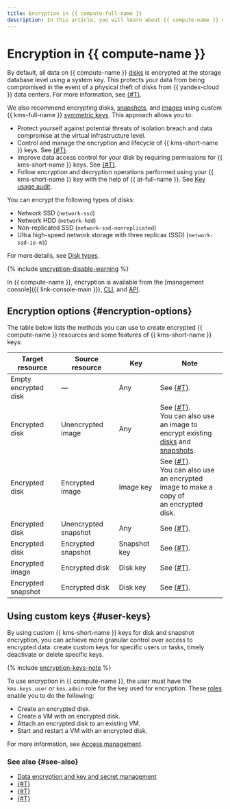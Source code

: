 ```yaml
---
title: Encryption in {{ compute-full-name }}
description: In this article, you will learn about {{ compute-name }} encryption options and the use of {{ kms-short-name }} user keys.
---
```


# Encryption in {{ compute-name }}


By default, all data on {{ compute-name }} [disks](../../compute/concepts/disk.md) is encrypted at the storage database level using a system key. This protects your data from being compromised in the event of a physical theft of disks from {{ yandex-cloud }} data centers. For more information, see [{#T}](../../security/standarts.md#sec-data).

We also recommend encrypting disks, [snapshots](snapshot.md), and [images](image.md) using custom {{ kms-full-name }} [symmetric keys](../../kms/concepts/key.md). This approach allows you to:
* Protect yourself against potential threats of isolation breach and data compromise at the virtual infrastructure level.
* Control and manage the encryption and lifecycle of {{ kms-short-name }} keys. See [{#T}](../../kms/operations/key.md).
* Improve data access control for your disk by requiring permissions for {{ kms-short-name }} keys. See [{#T}](../../kms/operations/key-access.md).
* Follow encryption and decryption operations performed using your {{ kms-short-name }} key with the help of {{ at-full-name }}. See [Key usage audit](../../kms/concepts/index.md#keys-audit).

You can encrypt the following types of disks:
* Network SSD (`network-ssd`)
* Network HDD (`network-hdd`)
* Non-replicated SSD (`network-ssd-nonreplicated`)
* Ultra high-speed network storage with three replicas (SSD) (`network-ssd-io-m3`)

For more details, see [Disk types](disk.md#disks-types).

{% include [encryption-disable-warning](../../_includes/compute/encryption-disable-warning.md) %}

In {{ compute-name }}, encryption is available from the [management console]({{ link-console-main }}), [CLI](../cli-ref/disk/create.md), and [API](../api-ref/Disk/create.md).

## Encryption options {#encryption-options}

The table below lists the methods you can use to create encrypted {{ compute-name }} resources and some features of {{ kms-short-name }} keys:

| **Target resource** | **Source resource** | **Key** | **Note** |
| --- | --- | --- | --- |
| Empty encrypted disk | —                      | Any       | See [{#T}](../operations/disk-create/empty.md). |
| Encrypted disk        | Unencrypted image  | Any       | See [{#T}](../operations/disk-create/from-image.md).</br>You can also use an image to</br>encrypt existing [disks](../operations/disk-control/disk-encrypt.md) and [snapshots](../operations/snapshot-control/snapshot-encrypt.md). |
| Encrypted disk        | Encrypted image    | Image key | See [{#T}](../operations/disk-create/from-image.md).</br>You can also use an encrypted</br>image to make a copy of</br>an encrypted disk. |
| Encrypted disk        | Unencrypted snapshot | Any       | See [{#T}](../operations/disk-create/from-snapshot.md). |
| Encrypted disk        | Encrypted snapshot   | Snapshot key | See [{#T}](../operations/disk-create/from-snapshot.md). |
| Encrypted image       | Encrypted disk     | Disk key  | See [{#T}](../operations/image-create/create-from-disk.md). |
| Encrypted snapshot      | Encrypted disk     | Disk key  | See [{#T}](../operations/disk-control/create-snapshot.md). |

## Using custom keys {#user-keys}

By using custom {{ kms-short-name }} keys for disk and snapshot encryption, you can achieve more granular control over access to encrypted data: create custom keys for specific users or tasks, timely deactivate or delete specific keys.

{% include [encryption-keys-note](../../_includes/compute/encryption-keys-note.md) %}

To use encryption in {{ compute-name }}, the user must have the `kms.keys.user` or `kms.admin` role for the key used for encryption. These [roles](../../kms/security/index.md#kms-admin) enable you to do the following:

* Create an encrypted disk.
* Create a VM with an encrypted disk.
* Attach an encrypted disk to an existing VM.
* Start and restart a VM with an encrypted disk.

For more information, see [Access management](../../kms/security/index.md).


### See also {#see-also}

* [Data encryption and key and secret management](../../security/standard/encryption.md)
* [{#T}](../operations/disk-control/disk-encrypt.md)
* [{#T}](../operations/image-control/encrypt.md)
* [{#T}](../operations/snapshot-control/snapshot-encrypt.md)

